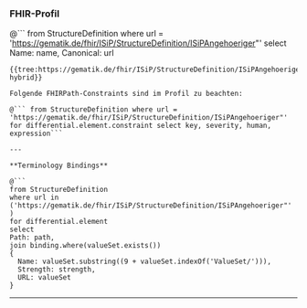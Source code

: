 ### FHIR-Profil

@```
from StructureDefinition where url = 'https://gematik.de/fhir/ISiP/StructureDefinition/ISiPAngehoeriger"' select Name: name, Canonical: url
```
{{tree:https://gematik.de/fhir/ISiP/StructureDefinition/ISiPAngehoeriger", hybrid}}

Folgende FHIRPath-Constraints sind im Profil zu beachten:

@``` from StructureDefinition where url = 'https://gematik.de/fhir/ISiP/StructureDefinition/ISiPAngehoeriger"' for differential.element.constraint select key, severity, human, expression```

---

**Terminology Bindings**

@```
from StructureDefinition
where url in ('https://gematik.de/fhir/ISiP/StructureDefinition/ISiPAngehoeriger"' )
for differential.element
select
Path: path,
join binding.where(valueSet.exists())
{
  Name: valueSet.substring((9 + valueSet.indexOf('ValueSet/'))),
  Strength: strength,
  URL: valueSet
}
```

---
